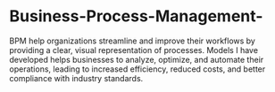 # Business-Process-Management-
BPM help organizations streamline and improve their workflows by providing a clear, visual representation of processes. Models I have developed helps businesses to analyze, optimize, and automate their operations, leading to increased efficiency, reduced costs, and better compliance with industry standards.

